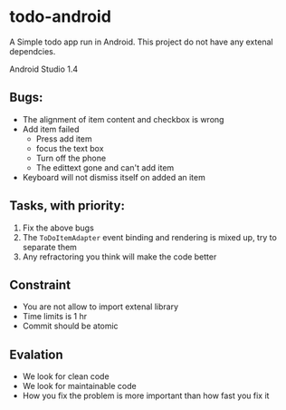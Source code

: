 # todo-android
A Simple todo app run in Android.
This project do not have any extenal dependcies.

Android Studio 1.4
  

## Bugs:

- The alignment of item content and checkbox is wrong
- Add item failed
    - Press add item
    - focus the text box
    - Turn off the phone
    - The edittext gone and can't add item
- Keyboard will not dismiss itself on added an item

## Tasks, with priority:

1. Fix the above bugs
1. The `ToDoItemAdapter` event binding and rendering is mixed up, try to separate them
1. Any refractoring you think will make the code better

## Constraint

- You are not allow to import extenal library
- Time limits is 1 hr
- Commit should be atomic

## Evalation

- We look for clean code
- We look for maintainable code
- How you fix the problem is more important than how fast you fix it
